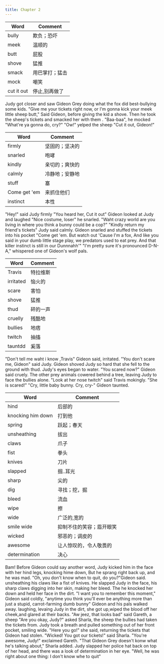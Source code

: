```yaml
---
title: Chapter 2
---
```


| Word       | Comment        |
| ---------- | -------------- |
| bully      | 欺负；恐吓     |
| meek       | 温顺的         |
| butt       | 屁股           |
| shove      | 猛推           |
| smack      | 用巴掌打；猛击 |
| mock       | 嘲笑           |
| cut it out | 停止,别再做了 |

Judy got closer and saw Gideon Grey doing what the fox did best-bullying some kids.
"Give me your tickets right now, or I'm gonna kick your meek little sheep butt," Said Gideon, before giving the kid a shove.
Then he took the sheep's tickets and smacked her with them . "Baa-baa", he mocked "What're ya gonna do, cry?"
"Ow!" yelped the sheep "Cut it out, Gideon!"

| Word         | Comment        |
| ------------ | -------------- |
| firmly       | 坚固的；坚决的 |
| snarled      | 咆哮           |
| kindly       | 亲切的；爽快的 |
| calmly       | 冷静地；安静地 |
| stuff        | 塞             |
| Come get 'em | 来抓住他们     |
| instinct     | 本性 |

"Hey!" said Judy firmly "You heard her, Cut it out"
Gideon looked at Judy and laughed "Nice costume, loser" he snarled. "Waht crazy world are you living in where you think a bunny could be a cop?"
"Kindly return my friend's tickets" Judy said calmly.
Gideon snarled and stuffed the tickets into his pocket "Come get 'em. But watch out 'Cause I'm a fox, And like you said in your dumb little stage play, we predators used to eat prey. And that killer instinct is still in our Dunnnahh'"
"I'm pretty sure it's pronounced D-N-A," whispered one of Gideon's wolf pals.

| Word     | Comment  |
| --------- | -------- |
| Travis    | 特拉维斯 |
| irritated | 恼火的   |
| scare     | 害怕     |
| shove     | 猛推     |
| thud      | 砰的一声 |
| cruelly   | 残酷地   |
| bullies   | 地痞     |
| twitch    | 抽搐     |
| tauntdd   |奚落|

"Don't tell me waht i know ,Travis" Gideon said, irritated.
"You don't scare me, Gideon" said Judy.
Gideon shoved Judy so hard that she fell to the ground with thud. Judy's eyes began to water.
"You scared now?" Gideon said cruely. The other prey animals cowered behind a tree, leaving Judy to face the bullies alone.
"Look at her nose twitch" said Travis mokingly. "She is scared!"
"Cry, little baby bunny. Cry, cry-" Gideon taunted.

| Word              | Comment                  |
| ----------------- | ------------------------ |
| hind              | 后部的                   |
| knocking him down | 打到他                   |
| spring            | 跃起；春天               |
| unsheathing       | 拔出                     |
| claws             | 爪子                     |
| fist              | 拳头                     |
| knives            | 刀片                     |
| slapped           | 掴..耳光                 |
| sharp             | 尖的                     |
| dig               | 寻找；挖，掘             |
| bleed             | 流血                     |
| wipe              | 擦                       |
| wide              | 广泛的,宽的              |
| smile wide        | 抑制不住的笑容；眉开眼笑 |
| wicked            | 邪恶的；调皮的           |
| awesome           | 让人惊叹的，令人敬畏的   |
| determination     | 决心 |

Bam! Before Gideon could say another word, Judy kicked him in the face with her hind legs, knocking hime down, But he sprang right back up, and he was mad. "Oh, you don't know when to quit, do you?"Gideon said. unsheathing his claws like a fist of knives.
He slapped Judy in the face, his sharp claws digging into her skin, making her bleed. The he knocked her down and held her face in the dirt. "I want you to remember this moment," Gideon said coldly, "anytime you think you'll ever be anything more than just a stupid, carrot-farming dumb bunny"
Gideon and his pals walked away. laughing, levaing Judy in the dirt, she got up,wiped the blood off her cheek,and glared at their backs.
"Aw jeez, that looks bad" said Gareth, a sheep
"Are you okay, Judy?" asked Sharla, the sheep the bullies had taken the tickets from.
Judy took a breath and pulled something out of her front pocket, smiling wide.
"Here you go!" she said, returning the tickets that Gideon had stolen.
"Wicked! You got our tickets!" said Sharla.
"You're awesome, Judy!" exclaimed Gareth.
"That Gideon Grey doesn't konw what he's talking about," Sharla added.
Judy slapped her police hat back on top of her head, and there was a look of determination in her eye. "Well, he was right about one thing: I don't know whe to quit"


